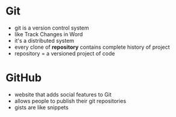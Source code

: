 # Git
- git is a version control system
- like Track Changes in Word
- it's a distributed system
- every clone of **repository** contains complete history of project
- repository = a versioned project of code

# GitHub
- website that adds social features to Git
- allows people to publish their git repositories
- gists are like snippets
